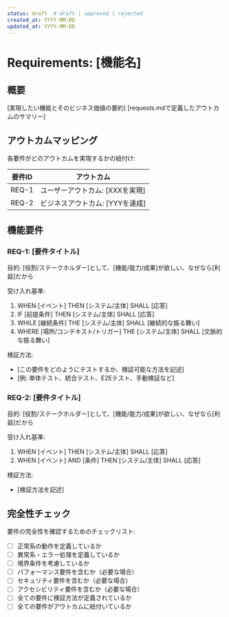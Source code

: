 ```yaml
---
status: draft  # draft | approved | rejected
created_at: YYYY-MM-DD
updated_at: YYYY-MM-DD
---
```

# Requirements: [機能名]

## 概要
[実現したい機能とそのビジネス価値の要約]
[requests.mdで定義したアウトカムのサマリー]

## アウトカムマッピング

各要件がどのアウトカムを実現するかの紐付け:

| 要件ID | アウトカム |
|--------|-----------|
| REQ-1  | ユーザーアウトカム: [XXXを実現] |
| REQ-2  | ビジネスアウトカム: [YYYを達成] |

## 機能要件

### REQ-1: [要件タイトル]

目的: [役割/ステークホルダー]として、[機能/能力/成果]が欲しい、なぜなら[利益]だから

受け入れ基準:
1. WHEN [イベント] THEN [システム/主体] SHALL [応答]
2. IF [前提条件] THEN [システム/主体] SHALL [応答]
3. WHILE [継続条件] THE [システム/主体] SHALL [継続的な振る舞い]
4. WHERE [場所/コンテキスト/トリガー] THE [システム/主体] SHALL [文脈的な振る舞い]

検証方法:
- [この要件をどのようにテストするか、検証可能な方法を記述]
- [例: 単体テスト、統合テスト、E2Eテスト、手動検証など]

### REQ-2: [要件タイトル]

目的: [役割/ステークホルダー]として、[機能/能力/成果]が欲しい、なぜなら[利益]だから

受け入れ基準:
1. WHEN [イベント] THEN [システム/主体] SHALL [応答]
2. WHEN [イベント] AND [条件] THEN [システム/主体] SHALL [応答]

検証方法:
- [検証方法を記述]

<!--
## 非機能要件
非機能要件(パフォーマンス、セキュリティ、アクセシビリティ等)はユーザーから指示があった場合のみ追加してください。
-->

## 完全性チェック

要件の完全性を確認するためのチェックリスト:

- [ ] 正常系の動作を定義しているか
- [ ] 異常系・エラー処理を定義しているか
- [ ] 境界条件を考慮しているか
- [ ] パフォーマンス要件を含むか（必要な場合）
- [ ] セキュリティ要件を含むか（必要な場合）
- [ ] アクセシビリティ要件を含むか（必要な場合）
- [ ] 全ての要件に検証方法が定義されているか
- [ ] 全ての要件がアウトカムに紐付いているか
